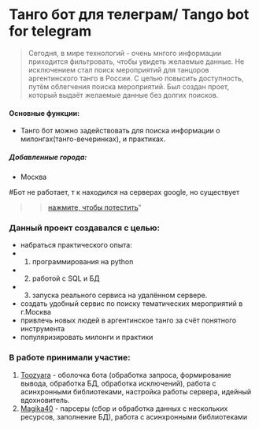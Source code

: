 # Танго бот для телеграм/ Tango bot for telegram
>Сегодня, в мире технологий - очень мнгого информации приходится фильтровать, чтобы увидеть желаемые данные. Не исключением стал поиск мероприятий для танцоров аргентинского танго
>в России. С целью повысить доступность, путём облегчения поиска мероприятий. Был создан проет, который выдаёт желаемые данные без долгих поисков. 

#### Основные функции:
* Танго бот можно задействовать для поиска информации о милонгах(танго-вечеринках), и практиках.

##### Добавленные города:
* Москва

#Бот не работает, т к находился на серверах google, но существует
>>[нажмите, чтобы потестить](https://t.me/BoTangoBot)" 
### Данный проект создавался с целью: 
* набраться практического опыта:
* 1. программирования на python
* 2. работой с SQL и БД
* 3. запуска реального сервиса на удалённом сервере.
* создать удобный сервис по поиску тематических мероприятий в г.Москва
* привлечь новых людей в аргентинское танго за счёт понятного инструмента
* популяризировать милонги и практики

### В работе принимали участие: 
1. [Toozyara](https://github.com/Toozyara) - оболочка бота (обработка запроса, формирование вывода, обработка БД, обработка исключений), работа с асинхронными библиотеками, настройка работы сервера, идейный вдохновитель. 
2. [Magika40](https://github.com/magika40) - парсеры (сбор и обработка данных с нескольких ресурсов, заполнение БД), работа с асинхронными библиотеками
